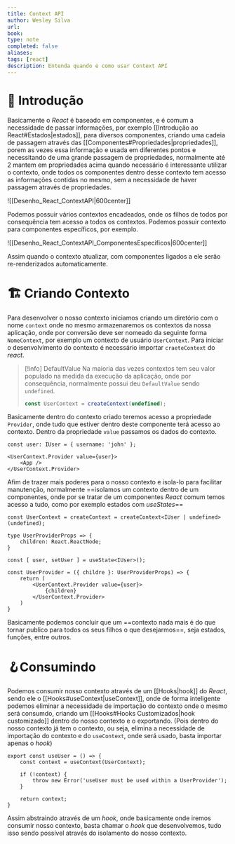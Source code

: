 ```yaml
---
title: Context API
author: Wesley Silva
url:
book:
type: note
completed: false
aliases:
tags: [react]
description: Entenda quando e como usar Context API
---
```

# 🚀 Introdução
Basicamente o _React_ é baseado em componentes, e é comum a necessidade de passar informações, por exemplo [[Introdução ao React#Estados|estados]], para diversos componentes, criando uma cadeia de passagem através das [[Componentes#Propriedades|propriedades]], porem as vezes essa informação e usada em diferentes pontos e necessitando de uma grande passagem de propriedades, normalmente até 2 mantem em propriedades acima quando necessário é interessante utilizar o contexto, onde todos os componentes dentro desse contexto tem acesso as informações contidas no mesmo, sem a necessidade de haver passagem através de propriedades.

![[Desenho_React_ContextAPI|600center]]

Podemos possuir vários contextos encadeados, onde os filhos de todos por consequência tem acesso a todos os contextos.
Podemos possuir contexto para componentes específicos, por exemplo.

![[Desenho_React_ContextAPI_ComponentesEspecificos|600center]]

Assim quando o contexto atualizar, com componentes ligados a ele serão re-renderizados automaticamente.

# 🏗️ Criando Contexto
Para desenvolver o nosso contexto iniciamos criando um diretório com o nome `context` onde no mesmo armazenaremos os contextos da nossa aplicação, onde por conversão deve ser nomeado da seguinte forma `NomeContext`, por exemplo um contexto de usuário `UserContext`.
Para iniciar o desenvolvimento do contexto é necessário importar `craeteContext` do _react_.

>[!info] DefaultValue
>Na maioria das vezes contextos tem seu valor populado na medida da execução da aplicação, onde por consequência, normalmente possui deu `DefaultValue` sendo `undefined`.
>```ts
>const UserContext = createContext(undefined);
>```

Basicamente dentro do contexto criado teremos acesso a propriedade `Provider`, onde tudo que estiver dentro deste componente terá acesso ao contexto.
Dentro da propriedade `value` passamos os dados do contexto.

```tsx
const user: IUser = { username: 'john' };

<UserContext.Provider value={user}>
	<App />
</UserContext.Provider>
```

Afim de trazer mais poderes para o nosso contexto e isola-lo para facilitar manutenção, normalmente ==isolamos um contexto dentro de um componentes, onde por se tratar de um componentes _React_ comum temos acesso a tudo, como por exemplo estados com _useStates_==

```tsx
const UserContext = createContext = createContext<IUser | undefined>(undefined);

type UserProviderProps => {
	children: React.ReactNode;
}

const [ user, setUser ] = useState<IUser>();

const UserProvider = ({ childre }: UserProviderProps) => {
	return (
		<UserContext.Provider value={user}>
			{children}
		</UserContext.Provider>
	)
}
```

Basicamente podemos concluir que um ==contexto nada mais é do que tornar publico para todos os seus filhos o que desejarmos==, seja estados, funções, entre outros.

# 🪝Consumindo
Podemos consumir nosso contexto através de um [[Hooks|hook]] do _React_, sendo ele o [[Hooks#useContext|useContext]], onde de forma inteligente podemos eliminar a necessidade de importação do contexto onde o mesmo será consumdo, criando um [[Hooks#Hooks Customizados|hook customizado]] dentro do nosso contexto e o exportando. (Pois dentro do nosso contexto já tem o contexto, ou seja, elimina a necessidade de importação do contexto e do `useContext`, onde será usado, basta importar apenas o _hook_)

```tsx
export const useUser = () => {
	const context = useContext(UserContext);
	
	if (!context) {
		throw new Error('useUser must be used within a UserProvider');
	}
	
	return context;
} 
```

Assim abstraindo através de um _hook_, onde basicamente onde iremos consumir nosso contexto, basta chamar o _hook_ que desenvolvemos, tudo isso sendo possível através do isolamento do nosso contexto.